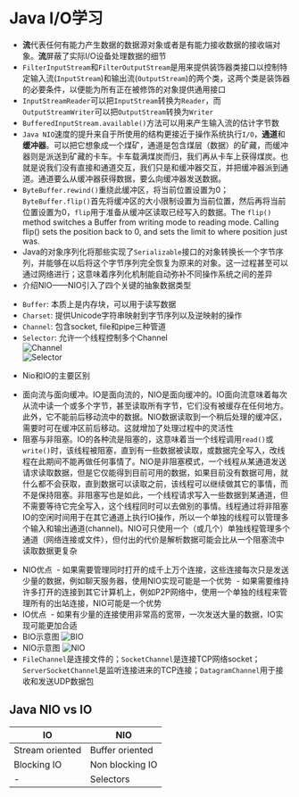 # Java I/O学习
+ **流**代表任何有能力产生数据的数据源对象或者是有能力接收数据的接收端对象。**流**屏蔽了实际I/O设备处理数据的细节
+ `FilterInputStream`和`FilterOutputStream`是用来提供装饰器类接口以控制特定输入流(`InputStream`)和输出流(`OutputStream`)的两个类，这两个类是装饰器的必要条件，以便能为所有正在被修饰的对象提供通用接口
+ `InputStreamReader`可以把`InputStream`转换为`Reader`，而`OutputStreamWriter`可以把`OutputStream`转换为`Writer`
+ `BufferedInputStream.available()`方法可以用来产生输入流的估计字节数
+ `Java NIO`速度的提升来自于所使用的结构更接近于操作系统执行`I/O`，**通道**和**缓冲器**。可以把它想象成一个煤矿，通道是包含煤层（数据）的矿藏，而缓冲器则是派送到矿藏的卡车。卡车载满煤炭而归，我们再从卡车上获得煤炭。也就是说我们没有直接和通道交互，我们只是和缓冲器交互，并把缓冲器派到通道。通道要么从缓冲器获得数据，要么向缓冲器发送数据。
+ `ByteBuffer.rewind()`重绕此缓冲区，将当前位置设置为0；`ByteBuffer.flip()`首先将缓冲区的大小限制设置为当前位置，然后再将当前位置设置为0，`flip`用于准备从缓冲区读取已经写入的数据。The `flip()` method switches a Buffer from writing mode to reading mode. Calling flip() sets the position back to 0, and sets the limit to where position just was.
+ Java的对象序列化将那些实现了`Serializable`接口的对象转换长一个字节序列，并能够在以后将这个字节序列完全恢复为原来的对象。这一过程甚至可以通过网络进行；这意味着序列化机制能自动弥补不同操作系统之间的差异
+ 介绍NIO——NIO引入了四个关键的抽象数据类型
 - `Buffer`: 本质上是内存块，可以用于读写数据
 - `Charset`: 提供Unicode字符串映射到字节序列以及逆映射的操作
 - `Channel`: 包含socket, file和pipe三种管道
 - `Selector`: 允许一个线程控制多个Channel  
 ![Channel](http://tutorials.jenkov.com/images/java-nio/overview-channels-buffers.png)  
 ![Selector](http://tutorials.jenkov.com/images/java-nio/overview-selectors.png)
+ Nio和IO的主要区别
 - 面向流与面向缓冲。IO是面向流的，NIO是面向缓冲的。IO面向流意味着每次从流中读一个或多个字节，甚至读取所有字节，它们没有被缓存在任何地方。此外，它不能前后移动流中的数据。NIO数据读取到一个稍后处理的缓冲区，需要时可在缓冲区前后移动。这就增加了处理过程中的灵活性
 - 阻塞与非阻塞。IO的各种流是阻塞的，这意味着当一个线程调用`read()`或`write()`时，该线程被阻塞，直到有一些数据被读取，或数据完全写入，改线程在此期间不能再做任何事情了。NIO是非阻塞模式，一个线程从某通道发送请求读取数据，但是它仅能得到目前可用的数据，如果目前没有数据可用，就什么都不会获取，直到数据可以读取之前，该线程可以继续做其它的事情，而不是保持阻塞。非阻塞写也是如此，一个线程请求写入一些数据到某通道，但不需要等待它完全写入，这个线程同时可以去做别的事情。线程通过将非阻塞IO的空闲时间用于在其它通道上执行IO操作，所以一个单独的线程可以管理多个输入和输出通道(channel)。NIO可只使用一个（或几个）单独线程管理多个通道（网络连接或文件），但付出的代价是解析数据可能会比从一个阻塞流中读取数据更复杂
 + NIO优点
  - 如果需要管理同时打开的成千上万个连接，这些连接每次只是发送少量的数据，例如聊天服务器，使用NIO实现可能是一个优势
  - 如果需要维持许多打开的连接到其它计算机上，例如P2P网络中，使用一个单独的线程来管理所有的出站连接，NIO可能是一个优势
 + IO优点
  - 如果有少量的连接使用非常高的宽带，一次发送大量的数据，IO实现可能更加合适
 + BIO示意图
![BIO](http://img.blog.csdn.net/20150507161118213?watermark/2/text/aHR0cDovL2Jsb2cuY3Nkbi5uZXQvaHVodWlfY3M=/font/5a6L5L2T/fontsize/400/fill/I0JBQkFCMA==/dissolve/70/gravity/Center)
 + NIO示意图
![NIO](http://img.blog.csdn.net/20150507165828514?watermark/2/text/aHR0cDovL2Jsb2cuY3Nkbi5uZXQvaHVodWlfY3M=/font/5a6L5L2T/fontsize/400/fill/I0JBQkFCMA==/dissolve/70/gravity/Center)
 + `FileChannel`是连接文件的；`SocketChannel`是连接TCP网络socket；`ServerSocketChannel`是监听连接进来的TCP连接；`DatagramChannel`用于接收和发送UDP数据包
 ## Java NIO vs IO
|IO|NIO|
|--|---|
|Stream oriented|Buffer oriented|
|Blocking IO|Non blocking IO|
|-|Selectors|
